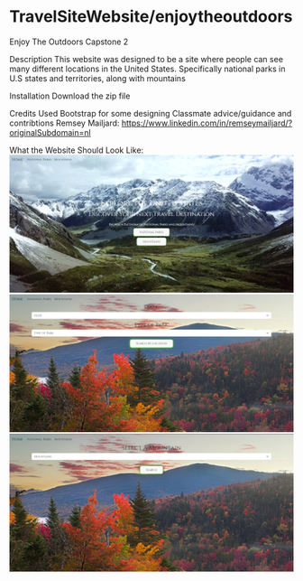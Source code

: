 # TravelSiteWebsite/enjoytheoutdoors
 
Enjoy The Outdoors Capstone 2


Description
This website was designed to be a site where people can see many different locations in the United States.
Specifically national parks in U.S states and territories, along with mountains

Installation
Download the zip file

Credits
Used Bootstrap for some designing
Classmate advice/guidance and contribtions
Remsey Mailjard: https://www.linkedin.com/in/remseymailjard/?originalSubdomain=nl

What the Website Should Look Like:
![Alt Text](Homepage.PNG)
![Alt Text](NationalParks.PNG)
![Alt Text](Mountains.PNG)